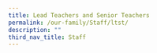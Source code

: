 ```yaml
---
title: Lead Teachers and Senior Teachers
permalink: /our-family/Staff/ltst/
description: ""
third_nav_title: Staff
---
```

